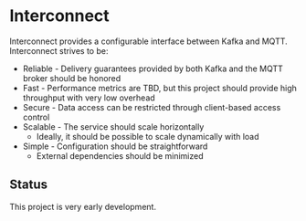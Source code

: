 # Interconnect

Interconnect provides a configurable interface between Kafka and MQTT. 
Interconnect strives to be:

* Reliable - Delivery guarantees provided by both Kafka and the MQTT broker
should be honored
* Fast - Performance metrics are TBD, but this project should provide high
throughput with very low overhead
* Secure - Data access can be restricted through client-based access control  
* Scalable - The service should scale horizontally
  * Ideally, it should be possible to scale dynamically with load
* Simple - Configuration should be straightforward
  * External dependencies should be minimized

## Status

This project is very early development.